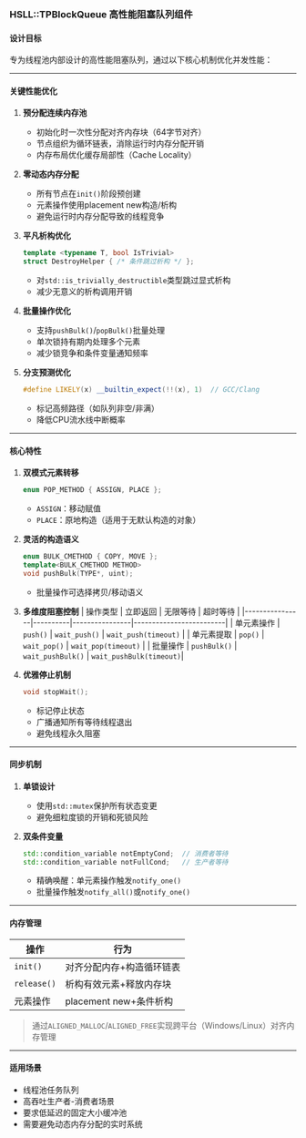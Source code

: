 ### HSLL::TPBlockQueue 高性能阻塞队列组件

#### 设计目标
专为线程池内部设计的高性能阻塞队列，通过以下核心机制优化并发性能：

---

#### 关键性能优化

1. **预分配连续内存池**
   - 初始化时一次性分配对齐内存块（64字节对齐）
   - 节点组织为循环链表，消除运行时内存分配开销
   - 内存布局优化缓存局部性（Cache Locality）

2. **零动态内存分配**
   - 所有节点在`init()`阶段预创建
   - 元素操作使用placement new构造/析构
   - 避免运行时内存分配导致的线程竞争

3. **平凡析构优化**
   ```cpp
   template <typename T, bool IsTrivial>
   struct DestroyHelper { /* 条件跳过析构 */ };
   ```
   - 对`std::is_trivially_destructible`类型跳过显式析构
   - 减少无意义的析构调用开销

4. **批量操作优化**
   - 支持`pushBulk()`/`popBulk()`批量处理
   - 单次锁持有期内处理多个元素
   - 减少锁竞争和条件变量通知频率

5. **分支预测优化**
   ```cpp
   #define LIKELY(x) __builtin_expect(!!(x), 1)  // GCC/Clang
   ```
   - 标记高频路径（如队列非空/非满）
   - 降低CPU流水线中断概率

---

#### 核心特性

1. **双模式元素转移**
   ```cpp
   enum POP_METHOD { ASSIGN, PLACE };
   ```
   - `ASSIGN`：移动赋值
   - `PLACE`：原地构造（适用于无默认构造的对象）

2. **灵活的构造语义**
   ```cpp
   enum BULK_CMETHOD { COPY, MOVE };
   template<BULK_CMETHOD METHOD>
   void pushBulk(TYPE*, uint);
   ```
   - 批量操作可选择拷贝/移动语义

3. **多维度阻塞控制**
   | 操作类型       | 立即返回 | 无限等待       | 超时等待                |
   |----------------|----------|----------------|-------------------------|
   | 单元素操作     | `push()` | `wait_push()`  | `wait_push(timeout)`    |
   | 单元素提取     | `pop()`  | `wait_pop()`   | `wait_pop(timeout)`     |
   | 批量操作       | `pushBulk()` | `wait_pushBulk()` | `wait_pushBulk(timeout)`|

4. **优雅停止机制**
   ```cpp
   void stopWait();
   ```
   - 标记停止状态
   - 广播通知所有等待线程退出
   - 避免线程永久阻塞
---

#### 同步机制

1. **单锁设计** 
   - 使用`std::mutex`保护所有状态变更
   - 避免细粒度锁的开销和死锁风险

2. **双条件变量**
   ```cpp
   std::condition_variable notEmptyCond;  // 消费者等待
   std::condition_variable notFullCond;   // 生产者等待
   ```
   - 精确唤醒：单元素操作触发`notify_one()`
   - 批量操作触发`notify_all()`或`notify_one()`

---

#### 内存管理

| 操作         | 行为                              |
|--------------|-----------------------------------|
| `init()`     | 对齐分配内存+构造循环链表         |
| `release()`  | 析构有效元素+释放内存块           |
| 元素操作     | placement new+条件析构            |

> 通过`ALIGNED_MALLOC`/`ALIGNED_FREE`实现跨平台（Windows/Linux）对齐内存管理

---

#### 适用场景
- 线程池任务队列
- 高吞吐生产者-消费者场景
- 要求低延迟的固定大小缓冲池
- 需要避免动态内存分配的实时系统